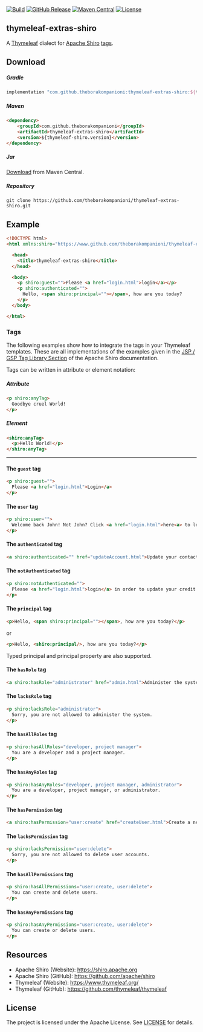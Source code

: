 [![Build](https://github.com/theborakompanioni/thymeleaf-extras-shiro/actions/workflows/build.yml/badge.svg)](https://github.com/theborakompanioni/thymeleaf-extras-shiro/actions/workflows/build.yml)
[![GitHub Release](https://img.shields.io/github/release/theborakompanioni/thymeleaf-extras-shiro.svg?maxAge=3600)](https://github.com/theborakompanioni/thymeleaf-extras-shiro/releases/latest)
[![Maven Central](https://img.shields.io/maven-central/v/com.github.theborakompanioni/thymeleaf-extras-shiro.svg?maxAge=3600)](http://search.maven.org/#search|ga|1|g%3A%22com.github.theborakompanioni%22%20AND%20a%3A%22thymeleaf-extras-shiro%22)
[![License](https://img.shields.io/github/license/theborakompanioni/thymeleaf-extras-shiro.svg?maxAge=2592000)](https://github.com/theborakompanioni/thymeleaf-extras-shiro/blob/master/LICENSE)

thymeleaf-extras-shiro
---

A [Thymeleaf](https://www.thymeleaf.org/) dialect for [Apache Shiro](https://shiro.apache.org) [tags](https://shiro.apache.org/tags).


## Download

##### Gradle
```groovy
implementation "com.github.theborakompanioni:thymeleaf-extras-shiro:${thymeleaf-shiro.version}"
```

##### Maven
```html
<dependency>
    <groupId>com.github.theborakompanioni</groupId>
    <artifactId>thymeleaf-extras-shiro</artifactId>
    <version>${thymeleaf-shiro.version}</version>
</dependency>
```

##### Jar
[Download](https://search.maven.org/#search|gav|1|g%3A%22com.github.theborakompanioni%22%20AND%20a%3A%22thymeleaf-extras-shiro%22) from Maven Central.

##### Repository
```shell
git clone https://github.com/theborakompanioni/thymeleaf-extras-shiro.git
```

## Example
```html
<!DOCTYPE html>
<html xmlns:shiro="https://www.github.com/theborakompanioni/thymeleaf-extras-shiro">

  <head>
    <title>thymeleaf-extras-shiro</title>
  </head>

  <body>
    <p shiro:guest="">Please <a href="login.html">login</a></p>
    <p shiro:authenticated="">
      Hello, <span shiro:principal=""></span>, how are you today?
    </p>
  </body>

</html>
```

### Tags

The following examples show how to integrate the tags in your Thymeleaf templates.
These are all implementations of the examples given in the [JSP / GSP Tag Library Section](https://shiro.apache.org/web.html#Web-JSP%252FGSPTagLibrary) of the Apache Shiro documentation.

Tags can be written in attribute or element notation:

##### Attribute
```html
<p shiro:anyTag>
  Goodbye cruel World!
</p>
```

##### Element
```html
<shiro:anyTag>
  <p>Hello World!</p>
</shiro:anyTag>
```

* * * 

#### The `guest` tag
```html
<p shiro:guest="">
  Please <a href="login.html">Login</a>
</p>
```

#### The `user` tag
```html
<p shiro:user="">
  Welcome back John! Not John? Click <a href="login.html">here<a> to login.
</p>
```

#### The `authenticated` tag
```html
<a shiro:authenticated="" href="updateAccount.html">Update your contact information</a>
```

#### The `notAuthenticated` tag
```html
<p shiro:notAuthenticated="">
  Please <a href="login.html">login</a> in order to update your credit card information.
</p>
```

#### The `principal` tag
```html
<p>Hello, <span shiro:principal=""></span>, how are you today?</p>
```
or
```html
<p>Hello, <shiro:principal/>, how are you today?</p>
```

Typed principal and principal property are also supported.

#### The `hasRole` tag
```html
<a shiro:hasRole="administrator" href="admin.html">Administer the system</a>
```

#### The `lacksRole` tag
```html
<p shiro:lacksRole="administrator">
  Sorry, you are not allowed to administer the system.
</p>
```

#### The `hasAllRoles` tag
```html
<p shiro:hasAllRoles="developer, project manager">
  You are a developer and a project manager.
</p>
```

#### The `hasAnyRoles` tag
```html
<p shiro:hasAnyRoles="developer, project manager, administrator">
  You are a developer, project manager, or administrator.
</p>
```

#### The `hasPermission` tag
```html
<a shiro:hasPermission="user:create" href="createUser.html">Create a new User</a>
```

#### The `lacksPermission` tag
```html
<p shiro:lacksPermission="user:delete">
  Sorry, you are not allowed to delete user accounts.
</p>
```

#### The `hasAllPermissions` tag
```html
<p shiro:hasAllPermissions="user:create, user:delete">
  You can create and delete users.
</p>
```

#### The `hasAnyPermissions` tag
```html
<p shiro:hasAnyPermissions="user:create, user:delete">
  You can create or delete users.
</p>
```


## Resources
- Apache Shiro (Website): https://shiro.apache.org
- Apache Shiro (GitHub): https://github.com/apache/shiro
- Thymeleaf (Website): https://www.thymeleaf.org/
- Thymeleaf (GitHub): https://github.com/thymeleaf/thymeleaf

## License
The project is licensed under the Apache License. See [LICENSE](LICENSE) for details.
